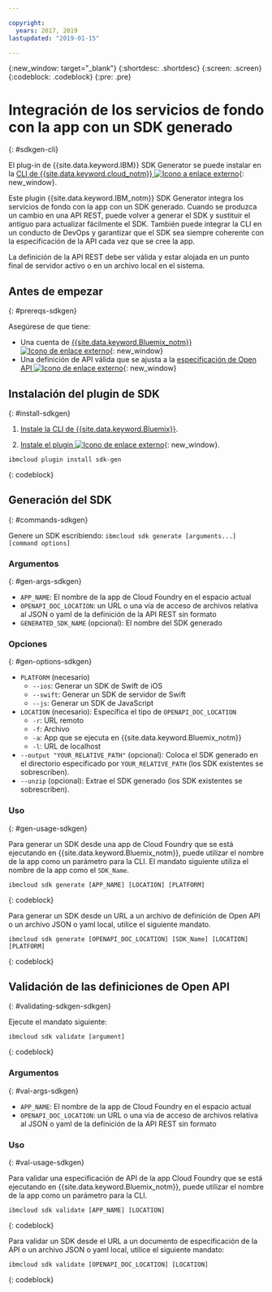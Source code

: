 ```yaml
---

copyright:
  years: 2017, 2019
lastupdated: "2019-01-15"

---
```


{:new_window: target="_blank"}
{:shortdesc: .shortdesc}
{:screen: .screen}
{:codeblock: .codeblock}
{:pre: .pre}

# Integración de los servicios de fondo con la app con un SDK generado
{: #sdkgen-cli}

El plug-in de {{site.data.keyword.IBM}} SDK Generator se puede instalar en la [CLI de {{site.data.keyword.cloud_notm}} ![Icono a enlace externo](../../icons/launch-glyph.svg "Icono a enlace externo")](/docs/cli/index.html){: new_window}.

Este plugin {{site.data.keyword.IBM_notm}} SDK Generator integra los servicios de fondo con la app con un SDK generado. Cuando se produzca un cambio en una API REST, puede volver a generar el SDK y sustituir el antiguo para actualizar fácilmente el SDK. También puede integrar la CLI en un conducto de DevOps y garantizar que el SDK sea siempre coherente con la especificación de la API cada vez que se cree la app.

La definición de la API REST debe ser válida y estar alojada en un punto final de servidor activo o en un archivo local en el sistema.

## Antes de empezar
{: #prereqs-sdkgen}

Asegúrese de que tiene:

* Una cuenta de [{{site.data.keyword.Bluemix_notm}} ![Icono de enlace externo](../../icons/launch-glyph.svg "Icono de enlace externo")](http://cloud.ibm.com){: new_window}
* Una definición de API válida que se ajusta a la [especificación de Open API ![Icono de enlace externo](../../icons/launch-glyph.svg "Icono de enlace externo")](https://www.openapis.org/){: new_window}

## Instalación del plugin de SDK
{: #install-sdkgen}

1. [Instale la CLI de {{site.data.keyword.Bluemix}}](/docs/cli/reference/bluemix_cli/get_started.html).

2. [Instale el plugin ![Icono de enlace externo](../../icons/launch-glyph.svg "Icono de enlace externo")](/docs/cli/index.html#install_plug-in){: new_window}.

  ```
  ibmcloud plugin install sdk-gen
  ```
  {: codeblock}

## Generación del SDK
{: #commands-sdkgen}

Genere un SDK escribiendo: `ibmcloud sdk generate [arguments...] [command options]`

### Argumentos
{: #gen-args-sdkgen}

* `APP_NAME`: El nombre de la app de Cloud Foundry en el espacio actual
* `OPENAPI_DOC_LOCATION`: un URL o una vía de acceso de archivos relativa al JSON o yaml de la definición de la API REST sin formato
* `GENERATED_SDK_NAME` (opcional): El nombre del SDK generado

### Opciones
{: #gen-options-sdkgen}

* `PLATFORM` (necesario)
   * `--ios`: Generar un SDK de Swift de iOS
   * `--swift`: Generar un SDK de servidor de Swift
   * `--js`: Generar un SDK de JavaScript
* `LOCATION` (necesario): Especifica el tipo de `OPENAPI_DOC_LOCATION`
   * `-r`: URL remoto
   * `-f`: Archivo
   * `-a`: App que se ejecuta en {{site.data.keyword.Bluemix_notm}}
   * `-l`: URL de localhost
* `--output "YOUR_RELATIVE_PATH"` (opcional): Coloca el SDK generado en el directorio especificado por `YOUR_RELATIVE_PATH` (los SDK existentes se sobrescriben).
* `--unzip` (opcional): Extrae el SDK generado (los SDK existentes se sobrescriben).

### Uso
{: #gen-usage-sdkgen}

Para generar un SDK desde una app de Cloud Foundry que se está ejecutando en {{site.data.keyword.Bluemix_notm}}, puede utilizar el nombre de la app como un parámetro para la CLI. El mandato siguiente utiliza el nombre de la app como el `SDK_Name`.

```
ibmcloud sdk generate [APP_NAME] [LOCATION] [PLATFORM]
```
{: codeblock}

Para generar un SDK desde un URL a un archivo de definición de Open API o un archivo JSON o yaml local, utilice el siguiente mandato.

```
ibmcloud sdk generate [OPENAPI_DOC_LOCATION] [SDK_Name] [LOCATION] [PLATFORM]
```
{: codeblock}

## Validación de las definiciones de Open API
{: #validating-sdkgen-sdkgen}

Ejecute el mandato siguiente:
```
ibmcloud sdk validate [argument]
```
{: codeblock}

### Argumentos
{: #val-args-sdkgen}

* `APP_NAME`: El nombre de la app de Cloud Foundry en el espacio actual
* `OPENAPI_DOC_LOCATION`: un URL o una vía de acceso de archivos relativa al JSON o yaml de la definición de la API REST sin formato

### Uso
{: #val-usage-sdkgen}

Para validar una especificación de API de la app Cloud Foundry que se está ejecutando en {{site.data.keyword.Bluemix_notm}}, puede utilizar el nombre de la app como un parámetro para la CLI.
```
ibmcloud sdk validate [APP_NAME] [LOCATION]
```
{: codeblock}

Para validar un SDK desde el URL a un documento de especificación de la API o un archivo JSON o yaml local, utilice el siguiente mandato:
```
ibmcloud sdk validate [OPENAPI_DOC_LOCATION] [LOCATION]
```
{: codeblock}
